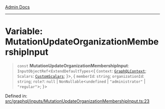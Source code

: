 [Admin Docs](/)

***

# Variable: MutationUpdateOrganizationMembershipInput

> `const` **MutationUpdateOrganizationMembershipInput**: `InputObjectRef`\<`ExtendDefaultTypes`\<\{ `Context`: [`GraphQLContext`](../../../context/type-aliases/GraphQLContext.md); `Scalars`: [`CustomScalars`](../../../scalars/type-aliases/CustomScalars.md); \}\>, \{ `memberId`: `string`; `organizationId`: `string`; `role?`: `null` \| `NonNullable`\<`undefined` \| `"administrator"` \| `"regular"`\>; \}\>

Defined in: [src/graphql/inputs/MutationUpdateOrganizationMembershipInput.ts:23](https://github.com/Sourya07/talawa-api/blob/583d62db9438de398bb9012a4a2617e2cb268b08/src/graphql/inputs/MutationUpdateOrganizationMembershipInput.ts#L23)
